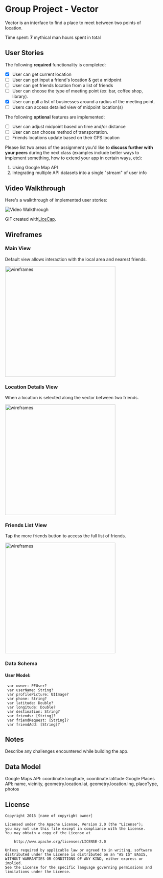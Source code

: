 # Group Project - Vector

Vector is an interface to find a place to meet between two points of location.

Time spent: **7** mythical man hours spent in total

## User Stories

The following **required** functionality is completed:

- [x] User can get current location
- [ ] User can get input a friend's location & get a midpoint
- [ ] User can get friends location from a list of friends
- [ ] User can choose the type of meeting point (ex: bar, coffee shop, library).
- [x] User can pull a list of businesses around a radius of the meeting point.
- [ ] Users can access detailed view of midpoint location(s)

The following **optional** features are implemented:

- [ ] User can adjust midpoint based on time and/or distance
- [ ] User can can choose method of transportation.
- [ ] Friends locations update based on their GPS location

Please list two areas of the assignment you'd like to **discuss further with your peers** during the next class (examples include better ways to implement something, how to extend your app in certain ways, etc):

1. Using Google Map API
2. Integrating multiple API datasets into a single "stream" of user info

## Video Walkthrough 

Here's a walkthrough of implemented user stories:

<img src='images/vector.gif' title='Video Walkthrough' width='' alt='Video Walkthrough' />

GIF created with[LiceCap](http://www.cockos.com/licecap/). 

## Wireframes

### Main View

Default view allows interaction with the local area and nearest friends.

<img src='images/wireframe_main.png' title='Main Screen Wireframe' width='360' alt='wireframes' />

### Location Details View

When a location is selected along the vector between two friends.

<img src='images/wireframe_business.png' title='Main Screen Wireframe' width='360' alt='wireframes' />

### Friends List View

Tap the more friends button to access the full list of friends.

<img src='images/wireframe_friends.png' title='Main Screen Wireframe' width='360' alt='wireframes' />

### Data Schema

#### User Model:
```
 var owner: PFUser?
 var userName: String?
 var profilePicture: UIImage?
 var phone: String?
 var latitude: Double?
 var longitude: Double?
 var destination: String?
 var friends: [String]?
 var friendRequest: [String]?
 var friendAdd: [String]?
```

## Notes

Describe any challenges encountered while building the app.

## Data Model

Google Maps API: coordinate.longitude, coordinate.latitude
Google Places API: name, vicinity, geometry.location.lat, geometry.location.lng, placeType, photos

## License #

    Copyright 2016 [name of copyright owner]

    Licensed under the Apache License, Version 2.0 (the "License");
    you may not use this file except in compliance with the License.
    You may obtain a copy of the License at

        http://www.apache.org/licenses/LICENSE-2.0

    Unless required by applicable law or agreed to in writing, software
    distributed under the License is distributed on an "AS IS" BASIS,
    WITHOUT WARRANTIES OR CONDITIONS OF ANY KIND, either express or implied.
    See the License for the specific language governing permissions and
    limitations under the License.
